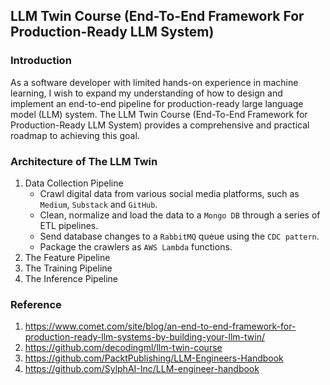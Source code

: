 ## LLM Twin Course (End-To-End Framework For Production-Ready LLM System)
### Introduction
As a software developer with limited hands-on experience in machine learning, I wish to expand my understanding of how to design and implement an end-to-end pipeline for production-ready large language model (LLM) system. The LLM Twin Course (End-To-End Framework for Production-Ready LLM System) provides a comprehensive and practical roadmap to achieving this goal.

### Architecture of The LLM Twin
1. Data Collection Pipeline
    - Crawl digital data from various social media platforms, such as `Medium`, `Substack` and `GitHub`.
    - Clean, normalize and load the data to a `Mongo DB` through a series of ETL pipelines.
    - Send database changes to a `RabbitMQ` queue using the `CDC pattern`.
    - Package the crawlers as `AWS Lambda` functions.
2. The Feature Pipeline
3. The Training Pipeline
4. The Inference Pipeline

### Reference
1. https://www.comet.com/site/blog/an-end-to-end-framework-for-production-ready-llm-systems-by-building-your-llm-twin/
2. https://github.com/decodingml/llm-twin-course
3. https://github.com/PacktPublishing/LLM-Engineers-Handbook
4. https://github.com/SylphAI-Inc/LLM-engineer-handbook
